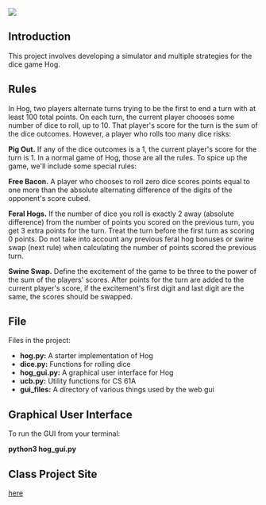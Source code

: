 ![](https://media.giphy.com/media/AhS5br4fmV322i0DvA/giphy.gif)


Introduction
-----

This project involves developing a simulator and multiple strategies for the dice game Hog.

Rules
-----

In Hog, two players alternate turns trying to be the first to end a turn with at least 100 total points. On each turn, the current player chooses some number of dice to roll, up to 10. That player's score for the turn is the sum of the dice outcomes. However, a player who rolls too many dice risks:

**Pig Out.** If any of the dice outcomes is a 1, the current player's score for the turn is 1.
In a normal game of Hog, those are all the rules. To spice up the game, we'll include some special rules:

**Free Bacon.** A player who chooses to roll zero dice scores points equal to one more than the absolute alternating difference of the digits of the opponent's score cubed.

**Feral Hogs.** If the number of dice you roll is exactly 2 away (absolute difference) from the number of points you scored on the previous turn, you get 3 extra points for the turn. Treat the turn before the first turn as scoring 0 points. Do not take into account any previous feral hog bonuses or swine swap (next rule) when calculating the number of points scored the previous turn.

**Swine Swap.** Define the excitement of the game to be three to the power of the sum of the players' scores. After points for the turn are added to the current player's score, if the excitement's first digit and last digit are the same, the scores should be swapped.

File
------

Files in the project:

- **hog.py:** A starter implementation of Hog
- **dice.py:** Functions for rolling dice
- **hog_gui.py:** A graphical user interface for Hog
- **ucb.py:** Utility functions for CS 61A
- **gui_files:** A directory of various things used by the web gui

Graphical User Interface
--------

To run the GUI from your terminal:

**python3 hog_gui.py**


Class Project Site
---

[here](https://inst.eecs.berkeley.edu/~cs61a/fa20/proj/hog/)
